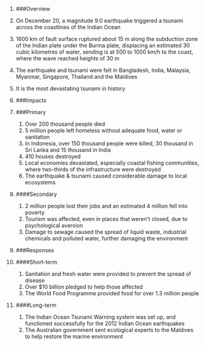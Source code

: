 1. ###Overview
 1. On December 20, a magnitude 9.0 earthquake triggered a tsunami across the coastlines of the Indian Ocean
 2. 1600 km of fault surface ruptured about 15 m along the subduction zone of the Indian plate under the Burma plate, displacing an estimated 30 cubic kilometres of water, sending is at 500 to 1000 km/h to the coast, where the wave reached heights of 30 m
 3. The earthquake and tsunami were felt in Bangladesh, India, Malaysia, Myanmar, Singapore, Thailand and the Maldives
 4. It is the most devastating tsunami in history

2. ###Impacts
 1. ###Primary
     1. Over 200 thousand people died
     2. 5 million people left homeless without adequate food, water or sanitation
     3. In Indonesia, over 150 thousand people were killed, 30 thousand in Sri Lanka and 15 thousand in India
     4. 410 houses destroyed
     5. Local economies devastated, especially coastal fishing communities, where two-thirds of the infrastructure were destroyed
     6. The earthquake & tsunami caused considerable damage to local ecosystems

 2. ####Secondary
     1. 2 million people lost their jobs and an estimated 4 million fell into poverty
     2. Tourism was affected, even in places that weren't closed, due to psychological aversion
     3. Damage to sewage caused the spread of liquid waste, industrial chemicals and polluted water, further damaging the environment

3. ###Responses
 1. ####Short-term
     1. Sanitation and fresh water were provided to prevent the spread of disease
     2. Over $10 billion pledged to help those affected
     3. The World Food Programme provided food for over 1.3 million people

 2. ####Long-term
     1. The Indian Ocean Tsunami Warning system was set up, and functioned successfully for the 2012 Indian Ocean earthquakes
     2. The Australian government sent ecological experts to the Maldives to help restore the marine environment
